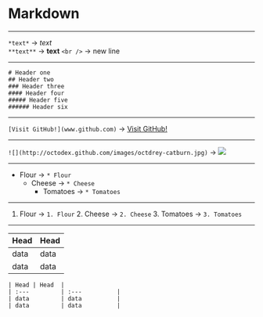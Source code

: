 # Markdown

----------


`*text*` 		-> *text*<br />
`**text**` 	-> **text**
`<br />` 	-> new line

----------

`# Header one `			<br />
`## Header two `		<br />
`### Header three `		<br />
`#### Header four `		<br />
`##### Header five `	<br />
`###### Header six `

----------


`[Visit GitHub!](www.github.com)` -> [Visit GitHub!](www.github.com)

----------


`![](http://octodex.github.com/images/octdrey-catburn.jpg)` -> ![](http://fc01.deviantart.net/fs29/f/2009/238/d/8/Small_50x50__png_clock_pic_by_counter_countdown_ip.png)

----------


* Flour -> `* Flour`
	* Cheese -> `* Cheese`
		* Tomatoes -> `* Tomatoes`

----------

1. Flour -> `1. Flour`
	2. Cheese -> `2. Cheese`
		3. Tomatoes -> `3. Tomatoes`


----------

| Head	| Head 	|
| :---	| :---	|
| data	| data	|
| data	| data	|

`| Head	| Head 	|`<br />
`| :---			| :---			|`<br />
`| data			| data			|`<br />
`| data			| data			|`<br />